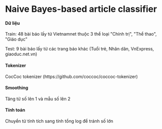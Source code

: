 # Naive Bayes-based article classifier

<h4>Dữ liệu</h4>
<p>Train: 48 bài báo lấy từ Vietnamnet thuộc 3 thể loại "Chính trị", "Thể thao", "Giáo dục"</p>
<p>Test: 9 bài báo lấy từ các trang báo khác (Tuổi trẻ, Nhân dân, VnExpress, giaoduc.net.vn)</p>
<h4>Tokenizer</h4>
<p>CocCoc tokenizer (https://github.com/coccoc/coccoc-tokenizer)</p>
<h4>Smoothing</h4>
<p>Tăng tử số lên 1 và mẫu số lên 2</p>
<h4>Tính toán</h4>
<p>Chuyển từ tính tích sang tính tổng log để tránh số lớn</p>
